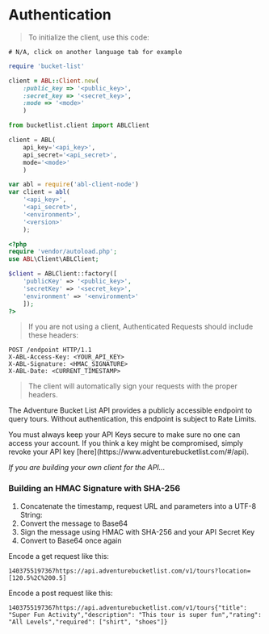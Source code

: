 # Authentication

> To initialize the client, use this code:

```shell
# N/A, click on another language tab for example
```

```ruby
require 'bucket-list'

client = ABL::Client.new(
    :public_key => '<public_key>',
    :secret_key => '<secret_key>',
    :mode => '<mode>'
    )
```

```python
from bucketlist.client import ABLClient

client = ABL(
    api_key='<api_key>',
    api_secret='<api_secret>',
    mode='<mode>'
    )
```

```javascript
var abl = require('abl-client-node')
var client = abl(
    '<api_key>',
    '<api_secret>',
    '<environment>',
    '<version>'
    );
```

```php
<?php
require 'vendor/autoload.php';
use ABL\Client\ABLClient;

$client = ABLClient::factory([
    'publicKey' => '<public_key>',
    'secretKey' => '<secret_key>',
    'environment' => '<environment>'
    ]);
?>
```

>If you are not using a client, Authenticated Requests should include these headers:

```http
POST /endpoint HTTP/1.1
X-ABL-Access-Key: <YOUR_API_KEY>
X-ABL-Signature: <HMAC_SIGNATURE>
X-ABL-Date: <CURRENT_TIMESTAMP>
```

> The client will automatically sign your requests with the proper headers.

The Adventure Bucket List API provides a publicly accessible endpoint to query tours. Without authentication, this endpoint is subject to Rate Limits.

<aside class="warning">
You must always keep your API Keys secure to make sure no one can access your account.  If you think a key might be compromised, simply revoke your API key [here](https://www.adventurebucketlist.com/#/api).
</aside>

*If you are building your own client for the API...*

### Building an HMAC Signature with SHA-256

1. Concatenate the timestamp, request URL and parameters into a UTF-8 String:
2. Convert the message to Base64
3. Sign the message using HMAC with SHA-256 and your API Secret Key
4. Convert to Base64 once again

Encode a get request like this:

`1403755197367https://api.adventurebucketlist.com/v1/tours?location=[120.5%2C%200.5]`

Encode a post request like this:

`1403755197367https://api.adventurebucketlist.com/v1/tours{"title": "Super Fun Activity","description": "This tour is super fun","rating": "All Levels","required": ["shirt", "shoes"]}`
